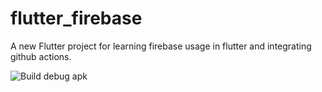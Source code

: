 # flutter_firebase

A new Flutter project for learning firebase usage in flutter and integrating github actions.

![Build debug apk](https://github.com/patheticGeek/flutter_firebase/workflows/Build%20debug%20apk/badge.svg)
